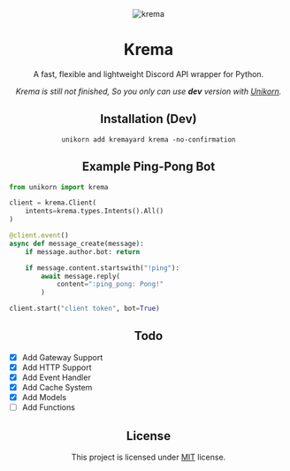<div align="center">
<img src="https://avatars.githubusercontent.com/u/87482214?s=256&v=4" alt="krema"/>
<h1>Krema</h1>
<p>A fast, flexible and lightweight Discord API wrapper for Python.</p>
<p><i>Krema is still not finished, So you only can use <b>dev</b> version with <a href="https://github.com/5elenay/unikorn">Unikorn</a>.</i></p>

## Installation (Dev)

`unikorn add kremayard krema -no-confirmation`

## Example Ping-Pong Bot

<div align="left">

```py
from unikorn import krema

client = krema.Client(
    intents=krema.types.Intents().All()
)

@client.event()
async def message_create(message):
    if message.author.bot: return

    if message.content.startswith("!ping"):
        await message.reply(
            content=":ping_pong: Pong!"
        )

client.start("client token", bot=True)
```

</div>

## Todo

<div align="left">

- [x] Add Gateway Support
- [x] Add HTTP Support
- [x] Add Event Handler
- [x] Add Cache System
- [X] Add Models
- [ ] Add Functions

</div>

## License

This project is licensed under [MIT](https://opensource.org/licenses/MIT) license.

</div>
